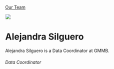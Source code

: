 





[Our Team](/who-we-are/team/)


![](data:image/gif;base64,R0lGODlhAQABAAAAACH5BAEKAAEALAAAAAABAAEAAAICTAEAOw==)![](https://www.gmmb.com/wp-content/uploads/2020/11/Alejandra-Silguero-new-468x468.jpg)


Alejandra Silguero
==================
Alejandra Silguero is a Data Coordinator at GMMB.

###### Data Coordinator











